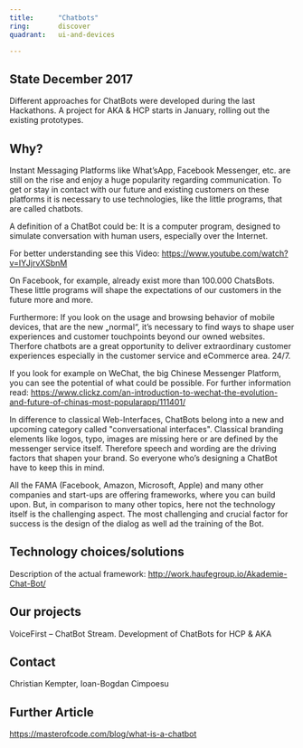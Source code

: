 ```yaml
---
title:      "Chatbots"
ring:       discover
quadrant:   ui-and-devices

---
```


## State December 2017
Different approaches for ChatBots were developed during the last Hackathons. A project for AKA & HCP starts in January, rolling out the existing prototypes.


## Why?

Instant Messaging Platforms like What’sApp, Facebook Messenger, etc. are still on the rise and enjoy a huge popularity regarding
communication. To get or stay in contact with our future and existing customers on these platforms it is necessary to use technologies,
like the little programs, that are called chatbots.

A definition of a ChatBot could be:
It is a computer program, designed to simulate conversation with human users, especially over the
Internet.

For better understanding see this Video:
https://www.youtube.com/watch?v=IYJjrvXSbnM 

On Facebook, for example, already exist more than 100.000 ChatsBots. These little programs will shape the expectations of our customers in the future more and more.

Furthermore: If you look on the usage and browsing behavior of mobile devices, that are the new „normal“, it’s
necessary to find ways to shape user experiences and customer touchpoints beyond our owned websites. Therfore chatbots are a
great opportunity to deliver extraordinary customer experiences especially in the customer service and eCommerce area. 24/7. 

If you look for example on WeChat, the big Chinese Messenger Platform, you can see the potential of what could be possible. For further information read: https://www.clickz.com/an-introduction-to-wechat-the-evolution-and-future-of-chinas-most-popularapp/111401/ 

In difference to classical Web-Interfaces, ChatBots belong into a new and upcoming category called "conversational interfaces".
Classical branding elements like logos, typo, images are missing here or are defined by the messenger service itself. Therefore speech
and wording are the driving factors that shapen your brand. So everyone who’s designing a ChatBot have to keep this in mind.

All the FAMA (Facebook, Amazon, Microsoft, Apple) and many other companies and start-ups are offering frameworks, where you can build upon. But, in comparison to many other topics, here not the technology itself is the challenging aspect. The most challenging and crucial factor for success is the design of the dialog as well ad the training of the Bot.


## Technology choices/solutions

Description of the actual framework: http://work.haufegroup.io/Akademie-Chat-Bot/ 

## Our projects 
VoiceFirst – ChatBot Stream. Development of ChatBots for HCP & AKA 


## Contact
Christian Kempter, Ioan-Bogdan Cimpoesu

## Further Article
https://masterofcode.com/blog/what-is-a-chatbot 

